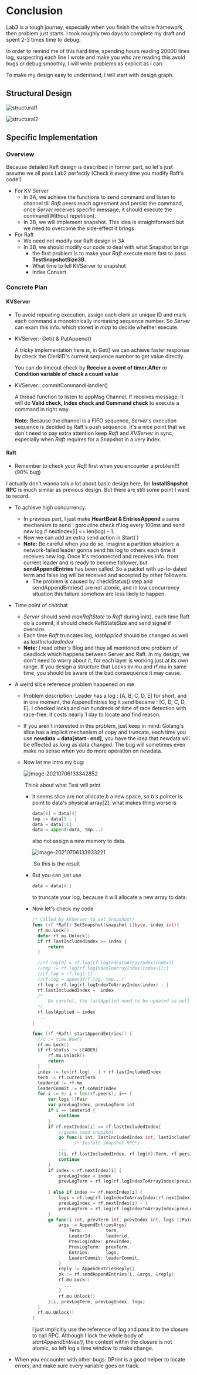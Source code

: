 <h1>Conclusion</h1>

Lab3 is a tough journey, especially when you finish the whole framework, then problem just starts. I took roughly two days to complete my draft and spent 2-3 times time to debug.

In order to remind me of this hard time, spending hours reading 20000 lines log, suspecting each line I wrote and make you who are reading this avoid bugs or debug smoothly, I will write problems as explicit as I can.

To make my design easy to understand, I will start with design graph.



<h2> Structural Design</h2>

![structural1](..//image//structural1.png)



![structural2](..//image//structural2.jpg)



<h2> Specific Implementation</h2>

<h3> Overview</h3>

Because detailed Raft design is described in former part, so let's just assume we all pass Lab2 perfectly (Check it every time you modify Raft's code!)

* For KV Server
  * In 3A, we achieve the functions to send command and listen to channel till *Raft* peers reach agreement and persist the command, once *Server* receives specific message, it should execute the command(Without repetition).
  * In 3B, we will implement snapshot. This idea is straightforward but we need to overcome the side-effect it brings.
* For Raft
  * We need not modify our Raft design in 3A
  * In 3B, we should modify our code to deal with what Snapshot brings
    * the first problem is to make your *Raft* execute more fast to pass **TestSnapshotSize3B**. 
    * What time to tell KVServer to snapshot
    * Index Convert



<h3>Concrete Plan</h3>

<h4>KVServer</h4>

* To avoid repeating execution, assign each clerk an unique ID and mark each command a monotonically increasing sequence number. So *Server* can exam this info. which stored in *map* to decide whether execute.

* KVServer:: Get()  & PutAppend()

  A tricky implementation here is, in Get() we can achieve faster response by check the ClerkID's current sequence number to get value directly.

  You can do timeout check by **Receive a event of timer.After** or **Condition variable of check a count value**

* KVServer:: commitCommandHandler()

  A thread function to listen to appMsg Channel. If receives message, it will do **Valid check, Index check and Command check** to execute a command in right way.

  **Note:** Because the channel is a FIFO sequence, *Server*'s execution sequence is decided by Raft's push sequence. It's a nice point that we don't need to pay extra attention keep *Raft* and *KVServer* in sync, especially when *Raft* requires for a Snapshot in a very index.

<h4>Raft</h4>

* Remember to check your *Raft* first when you encounter a problem!!!(90% bug)

I actually don't wanna talk a lot about basic design here, for **InstallSnpshot RPC** is much similar as previous design. But there are still some point I want to record.

* To achieve high concurrency.

  * In previous part, I just make **HeartBeat & EntriesAppend** a same mechanism to send : goroutine check rf.log every 100ms and send new log if nextIndex[i] <= len(log) - 1.
  * Now we can add an extra send action in Start( )
  * **Note:** Be careful when you do so. Imagine a partition situation: a network-failed leader gonna send his log to others each time it receives new log. Once it's reconnected and receives info. from current leader and is ready to become follower, but  **sendAppendEntries** has been called. So a packet with up-to-dated term and false log will be received and accepted by other followers.
    * The problem is caused by checkStatus() step and sendAppendEntries() are not atomic, and in low concurrency situation this failure somehow are less likely to happen. 

* Time point of chitchat

  * *Server* should send *maxRaftState* to *Raft* during init(), each time Raft do a commit, it should check RaftStateSize and send signal if oversize.
  * Each time *Raft* truncates log, *lastApplied* should be changed as well as *IastIncludedIndex*
  * **Note:** I read other's Blog and they all mentioned one problem of deadlock which happens between Server and Raft. In my design, we don't need to worry about it, for each layer is working just at its own range. If you design a structure that Locks kv.mu and rf.mu in same time, you should be aware of the bad consequence it may cause.

* A weird slice reference problem happened on me

  * Problem description: Leader has a log : [A, B, C, D, E] for short, and in one moment, the AppendEntries log it send became : [C, D, C, D, E]. I checked locks and run hundreds of time of race detection with race-free. It costs nearly 1 day to locate and find reason.

  * If you aren't interested in this problem, just keep in mind: Golang's slice has a implicit mechanism of copy and truncate, each time you use **newdata = data[start :  end]**, you have the idea that newdata will be effected as long as data changed. The bug will sometimes even make no sense when you do more operation on newdata.

  * Now let me intro my bug:

    ![image-20210706133342852](..//image//bug1.png)

    ​															Think about what Test will print

    * It seems slice are not allocate *b* a new space, so *b's* pointer is point to data's physical array[2], what makes thing worse is

      ```go
      data[0] = data[4]
      tmp := data[5 : ]
      data = data[:1]
      data = append(data, tmp...)
      ```

      also not assign a new memory to data. 

      ![image-20210706133933221](..//image//bug2.png)

      ​														          So this is the result

    * But you can just use 

      ```go
      data = data[4:]
      ```

      to truncate your log, because it will allocate a new array to data.

    * Now let's check my code

      ```go
      /* Called by KVServer to set Snapshot*/
      func (rf *Raft) SetSnapshot(snapshot []byte, index int){
      	rf.mu.Lock()
      	defer rf.mu.Unlock()
      	if rf.lastIncludedIndex >= index {
      		return
      	}
      
      	//rf.log[0] = rf.log[rf.logIndexToArrayIndex(index)]
      	//tmp := rf.log[rf.logIndexToArrayIndex(index+1):]
      	//rf.log = rf.log[:1]
      	//rf.log = append(rf.log, tmp...)
      	rf.log = rf.log[rf.logIndexToArrayIndex(index) : ]
      	rf.lastIncludedIndex =  index
      	/*
      		Be careful, the lastApplied need to be updated as well
      	*/
      	rf.lastApplied = index
      	...
      }
      
      func (rf *Raft) startAppendEntries() {
      	//c := time.Now()
      	rf.mu.Lock()
      	if rf.status != LEADER{
      		rf.mu.Unlock()
      		return
      	}
      	index := len(rf.log) - 1 + rf.lastIncludedIndex
      	term := rf.currentTerm
      	leaderid := rf.me
      	leaderCommit := rf.commitIndex
      	for i := 0; i < len(rf.peers); i++ {
      		var logs []Pair
      		var prevLogIndex, prevLogTerm int
      		if i == leaderid {
      			continue
      		}
      		if rf.nextIndex[i] <= rf.lastIncludedIndex{
      			//gonna send snapshot
      			go func(i int, lastIncludedIndex int, lastIncludedTerm int, data []byte){
                      /* Install Snapshot RPC*/
      			...
      			}(i, rf.lastIncludedIndex, rf.log[0].Term, rf.persister.ReadSnapshot())
      			continue
      		}
      		if index < rf.nextIndex[i] {
      			prevLogIndex = index
      			prevLogTerm = rf.log[rf.logIndexToArrayIndex(prevLogIndex)].Term
      			
      		} else if index >= rf.nextIndex[i] {
      			logs = rf.log[rf.logIndexToArrayIndex(rf.nextIndex[i]) : rf.logIndexToArrayIndex(index+1)]
      			prevLogIndex = rf.nextIndex[i] - 1
      			prevLogTerm = rf.log[rf.logIndexToArrayIndex(prevLogIndex)].Term
      		}
      		go func(i int, prevTerm int, prevIndex int, logs []Pair) {
      			args := AppendEntriesArgs{
      				Term:         term,
      				LeaderId:     leaderid,
      				PrevLogIndex: prevIndex,
      				PrevLogTerm:  prevTerm,
      				Entries:      logs,
      				LeaderCommit: leaderCommit,
      			}
      			reply := AppendEntriesReply{}
      			ok := rf.sendAppendEntries(i, &args, &reply)
      			rf.mu.Lock()
                  ...
      			}
      			rf.mu.Unlock()
      		}(i, prevLogTerm, prevLogIndex, logs)
      	}
      	rf.mu.Unlock()
      }
      ```

      I just implicitly use the reference of log and pass it to the closure to call RPC. Although I lock the whole body of *startAppendEntries()*, the context within the closure is not atomic, so left log a time window to make change.

* When you encounter with other bugs: DPrint is a good helper  to locate errors, and make sure every variable  goes on track.


